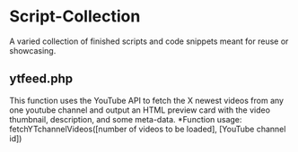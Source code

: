 # Script-Collection
A varied collection of finished scripts and code snippets meant for reuse or showcasing.

## ytfeed.php
This function uses the YouTube API to fetch the X newest videos from any one youtube channel and output an HTML preview card with the video thumbnail, description, and some meta-data.
*Function usage: fetchYTchannelVideos([number of videos to be loaded], [YouTube channel id])
